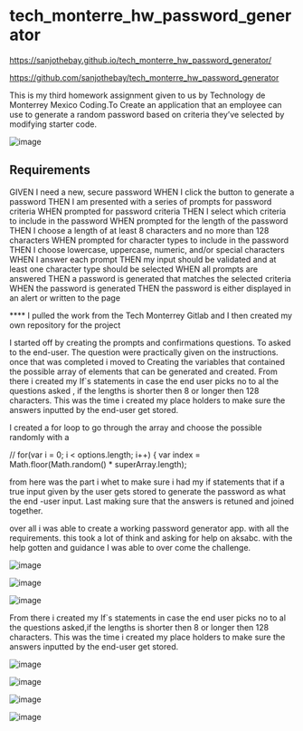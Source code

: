 # tech_monterre_hw_password_generator

https://sanjothebay.github.io/tech_monterre_hw_password_generator/

https://github.com/sanjothebay/tech_monterre_hw_password_generator

This is my third homework assignment given to us by Technology de Monterrey Mexico 
Coding.To Create an application that an employee can use to generate a random password 
based on criteria they’ve selected by modifying starter code.

![image](https://user-images.githubusercontent.com/67298961/96298870-c77a1d00-0fb8-11eb-834e-912aa295f9db.png)

## Requirements

GIVEN I need a new, secure password
WHEN I click the button to generate a password
THEN I am presented with a series of prompts for password criteria
WHEN prompted for password criteria
THEN I select which criteria to include in the password
WHEN prompted for the length of the password
THEN I choose a length of at least 8 characters and no more than 128 characters
WHEN prompted for character types to include in the password
THEN I choose lowercase, uppercase, numeric, and/or special characters
WHEN I answer each prompt
THEN my input should be validated and at least one character type should be selected
WHEN all prompts are answered
THEN a password is generated that matches the selected criteria
WHEN the password is generated
THEN the password is either displayed in an alert or written to the page

**** I pulled the work from the Tech Monterrey Gitlab and I then created my own repository for the project

I started off by creating the prompts and confirmations questions. To 
asked to the end-user. The question were practically given on the instructions.
once that was completed i moved to Creating the variables 
that contained the possible array of elements that can be generated and created.
From there i created my If`s statements in case the end user picks no to al the 
questions asked ,
if the lengths is shorter then 8 or longer then 128 characters.
This was the time i created my place holders to make sure the answers inputted by the 
end-user get stored. 

I created a for loop to go through the array and choose the possible randomly 
with a 

// for(var i = 0; i < options.length; i++) {
    var index = Math.floor(Math.random() * superArray.length);

from here was the part i whet to make sure i had my if statements  that if  a true  input 
given by the user gets stored to generate the password as what the end -user input.
Last making sure that the answers is retuned and joined together.

over all i was able to create a working password generator app.
with all the requirements. this took a lot of think and asking for help on aksabc.
with the help gotten and guidance I was able to over come the challenge. 


![image](https://user-images.githubusercontent.com/67298961/96357431-43f82300-10c1-11eb-8317-aac9d900a98c.png)

![image](https://user-images.githubusercontent.com/67298961/96301104-4fadf180-0fbc-11eb-8d70-0d50ca868523.png)

![image](https://user-images.githubusercontent.com/67298961/96301378-b9c69680-0fbc-11eb-9465-7e0c91a7ef1d.png)

From there i created my If`s statements in case the end user picks no to al the 
questions asked,if the lengths is shorter then 8 or longer then 128 characters.
This was the time i created my place holders to make sure the answers inputted by the 
end-user get stored. 

![image](https://user-images.githubusercontent.com/67298961/96301538-f6928d80-0fbc-11eb-9395-8c3303109aac.png)

![image](https://user-images.githubusercontent.com/67298961/96301441-d236b100-0fbc-11eb-8de7-a1546a5ea3e0.png)

![image](https://user-images.githubusercontent.com/67298961/96301595-0ad68a80-0fbd-11eb-9e70-586a6143703e.png)

![image](https://user-images.githubusercontent.com/67298961/96301667-1f1a8780-0fbd-11eb-96c9-dcea25e6bb33.png)
